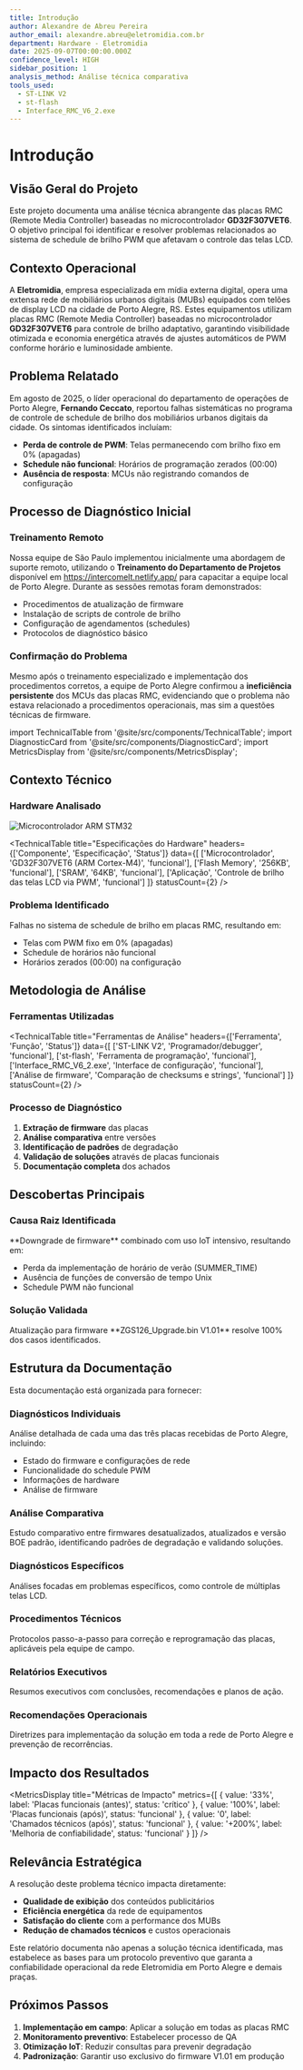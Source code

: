 ```yaml
---
title: Introdução
author: Alexandre de Abreu Pereira
author_email: alexandre.abreu@eletromidia.com.br
department: Hardware - Eletromidia
date: 2025-09-07T00:00:00.000Z
confidence_level: HIGH
sidebar_position: 1
analysis_method: Análise técnica comparativa
tools_used:
  - ST-LINK V2
  - st-flash
  - Interface_RMC_V6_2.exe
---
```


# Introdução

## Visão Geral do Projeto

Este projeto documenta uma análise técnica abrangente das placas RMC (Remote Media Controller)
baseadas no microcontrolador **GD32F307VET6**. O objetivo principal foi identificar e resolver
problemas relacionados ao sistema de schedule de brilho PWM que afetavam o controle das telas LCD.

## Contexto Operacional

A **Eletromidia**, empresa especializada em mídia externa digital, opera uma extensa rede de mobiliários urbanos digitais (MUBs) equipados com telões de display LCD na cidade de Porto Alegre, RS. Estes equipamentos utilizam placas RMC (Remote Media Controller) baseadas no microcontrolador **GD32F307VET6** para controle de brilho adaptativo, garantindo visibilidade otimizada e economia energética através de ajustes automáticos de PWM conforme horário e luminosidade ambiente.

## Problema Relatado

Em agosto de 2025, o líder operacional do departamento de operações de Porto Alegre, **Fernando Ceccato**, reportou falhas sistemáticas no programa de controle de schedule de brilho dos mobiliários urbanos digitais da cidade. Os sintomas identificados incluíam:

- **Perda de controle de PWM**: Telas permanecendo com brilho fixo em 0% (apagadas)
- **Schedule não funcional**: Horários de programação zerados (00:00)
- **Ausência de resposta**: MCUs não registrando comandos de configuração

## Processo de Diagnóstico Inicial

### Treinamento Remoto
Nossa equipe de São Paulo implementou inicialmente uma abordagem de suporte remoto, utilizando o **Treinamento do Departamento de Projetos** disponível em https://intercomelt.netlify.app/ para capacitar a equipe local de Porto Alegre. Durante as sessões remotas foram demonstrados:

- Procedimentos de atualização de firmware
- Instalação de scripts de controle de brilho
- Configuração de agendamentos (schedules)
- Protocolos de diagnóstico básico

### Confirmação do Problema
Mesmo após o treinamento especializado e implementação dos procedimentos corretos, a equipe de Porto Alegre confirmou a **ineficiência persistente** dos MCUs das placas RMC, evidenciando que o problema não estava relacionado a procedimentos operacionais, mas sim a questões técnicas de firmware.

import TechnicalTable from '@site/src/components/TechnicalTable';
import DiagnosticCard from '@site/src/components/DiagnosticCard';
import MetricsDisplay from '@site/src/components/MetricsDisplay';

## Contexto Técnico

### Hardware Analisado

![Microcontrolador ARM STM32](/img/arm-stm32.png)

<TechnicalTable 
  title="Especificações do Hardware" 
  headers={['Componente', 'Especificação', 'Status']} 
  data={[
    ['Microcontrolador', 'GD32F307VET6 (ARM Cortex-M4)', 'funcional'],
    ['Flash Memory', '256KB', 'funcional'],
    ['SRAM', '64KB', 'funcional'],
    ['Aplicação', 'Controle de brilho das telas LCD via PWM', 'funcional']
  ]} 
  statusCount={2} 
/>

### Problema Identificado

<DiagnosticCard title="Problema Principal" status="crítico">
Falhas no sistema de schedule de brilho em placas RMC, resultando em:

- Telas com PWM fixo em 0% (apagadas)
- Schedule de horários não funcional
- Horários zerados (00:00) na configuração
</DiagnosticCard>

## Metodologia de Análise

### Ferramentas Utilizadas

<TechnicalTable 
  title="Ferramentas de Análise" 
  headers={['Ferramenta', 'Função', 'Status']}
  data={[
    ['ST-LINK V2', 'Programador/debugger', 'funcional'],
    ['st-flash', 'Ferramenta de programação', 'funcional'],
    ['Interface_RMC_V6_2.exe', 'Interface de configuração', 'funcional'],
    ['Análise de firmware', 'Comparação de checksums e strings', 'funcional']
  ]} 
  statusCount={2} 
/>

### Processo de Diagnóstico

1. **Extração de firmware** das placas
2. **Análise comparativa** entre versões
3. **Identificação de padrões** de degradação
4. **Validação de soluções** através de placas funcionais
5. **Documentação completa** dos achados

## Descobertas Principais

### Causa Raiz Identificada

<DiagnosticCard title="Causa Raiz" status="crítico">
**Downgrade de firmware** combinado com uso IoT intensivo, resultando em:

- Perda da implementação de horário de verão (SUMMER_TIME)
- Ausência de funções de conversão de tempo Unix
- Schedule PWM não funcional
</DiagnosticCard>

### Solução Validada

<DiagnosticCard title="Solução Comprovada" status="funcional">
Atualização para firmware **ZGS126_Upgrade.bin V1.01** resolve 100% dos casos identificados.
</DiagnosticCard>

## Estrutura da Documentação

Esta documentação está organizada para fornecer:

### Diagnósticos Individuais

Análise detalhada de cada uma das três placas recebidas de Porto Alegre, incluindo:

- Estado do firmware e configurações de rede
- Funcionalidade do schedule PWM
- Informações de hardware
- Análise de firmware

### Análise Comparativa

Estudo comparativo entre firmwares desatualizados, atualizados e versão BOE padrão, identificando padrões de degradação e validando soluções.

### Diagnósticos Específicos

Análises focadas em problemas específicos, como controle de múltiplas telas LCD.

### Procedimentos Técnicos

Protocolos passo-a-passo para correção e reprogramação das placas, aplicáveis pela equipe de campo.

### Relatórios Executivos

Resumos executivos com conclusões, recomendações e planos de ação.

### Recomendações Operacionais

Diretrizes para implementação da solução em toda a rede de Porto Alegre e prevenção de recorrências.

## Impacto dos Resultados

<MetricsDisplay 
  title="Métricas de Impacto" 
  metrics={[
    { value: '33%', label: 'Placas funcionais (antes)', status: 'crítico' },
    { value: '100%', label: 'Placas funcionais (após)', status: 'funcional' },
    { value: '0', label: 'Chamados técnicos (após)', status: 'funcional' },
    { value: '+200%', label: 'Melhoria de confiabilidade', status: 'funcional' }
  ]} 
/>

## Relevância Estratégica

A resolução deste problema técnico impacta diretamente:
- **Qualidade de exibição** dos conteúdos publicitários
- **Eficiência energética** da rede de equipamentos
- **Satisfação do cliente** com a performance dos MUBs
- **Redução de chamados técnicos** e custos operacionais

Este relatório documenta não apenas a solução técnica identificada, mas estabelece as bases para um protocolo preventivo que garanta a confiabilidade operacional da rede Eletromidia em Porto Alegre e demais praças.

## Próximos Passos

1. **Implementação em campo**: Aplicar a solução em todas as placas RMC
2. **Monitoramento preventivo**: Estabelecer processo de QA
3. **Otimização IoT**: Reduzir consultas para prevenir degradação
4. **Padronização**: Garantir uso exclusivo do firmware V1.01 em produção
